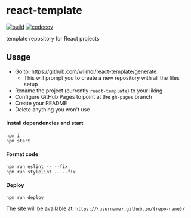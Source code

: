 # react-template

[![build](https://github.com/wilmol/react-template/workflows/build/badge.svg?event=push)](https://github.com/wilmol/react-template/actions?query=workflow%3Abuild)
[![codecov](https://codecov.io/gh/wilmol/react-template/branch/main/graph/badge.svg)](https://codecov.io/gh/wilmol/react-template)

template repository for React projects

## Usage
* Go to: https://github.com/wilmol/react-template/generate
  * This will prompt you to create a new repository with all the files setup
* Rename the project (currently `react-template`) to your liking
* Configure GitHub Pages to point at the `gh-pages` branch
* Create your README
* Delete anything you won't use

#### Install dependencies and start
```
npm i
npm start
```

#### Format code
```
npm run eslint -- --fix
npm run stylelint -- --fix
```

#### Deploy
```
npm run deploy
```
The site will be available at: `https://{username}.github.io/{repo-name}/`
